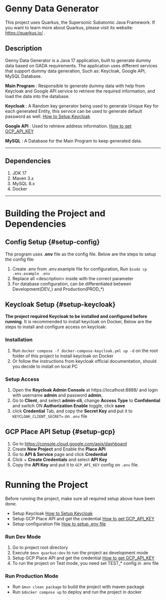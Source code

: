 # Genny Data Generator

This project uses Quarkus, the Supersonic Subatomic Java Framework.
If you want to learn more about Quarkus, please visit its website: https://quarkus.io/ .

## Description
Genny Data Generator is a Java 17 application, built to generate dummy data based on GADA requirements.
The application uses different services that support dummy data generation, Such as: Keycloak, Google API, MySQL Database.

**Main Program**
: Responsible to generate dummy data with help from Keycloak and Google API service to retrieve the required information, 
and load the data into the database.

**Keycloak**
: A Random key generator being used to generate Unique Key for each generated Entity, this service can be used to generate
default password as well. [How to Setup Keycloak ](#how-to-setup-keycloak)

**Google API**
: Used to retrieve address information. [How to get GCP_API_KEY](#how-to-get-gcp_api_key)

**MySQL**
: A Database for the Main Program to keep generated data.

<hr>

## Dependencies
1. JDK 17
2. Maven 3.x
3. MySQL 8.x
4. Docker

<hr>

# Building the Project and Dependencies

## Config Setup {#setup-config}
The program uses **.env** file as the config file. Below are the steps to setup the config file:
1. Create .env from .env.example file for configuration,
Run ``$sudo cp .env.example .env``
1. Replace all \<description\> inside with the correct parameter
1. For database configuration, can be differentiated between Development(DEV_) and Production(PROD_*)

## Keycloak Setup {#setup-keycloak}
**The project required Keycloak to be installed and configured before running**. It is recommended to install keycloak on Docker, 
Below are the steps to install and configure access on keycloak:

### Installation
1. Run ```docker compose -f docker-compose-keycloak.yml up -d``` on the root folder of this project to install keycloak on Docker
1. Or follow the instructions from keycloak official documentation, should you decide to install on local PC

### Setup Access
1. Open the **Keycloak Admin Console** at https://localhost:8888/ and login with username **admin** and password **admin**,
1. Go to **Client**, and select **admin-cli**, change **Access Type** to **Confidential** and switch ON **Authorization Enable** toggle, click
  **save**
1. click **Credential** Tab, and copy the **Secret Key** and put it to ```KEYCLOAK_CLIENT_SECRET=``` on ```.env```
  file

## GCP Place API Setup {#setup-gcp}

1. Go to https://console.cloud.google.com/apis/dashboard
1. Create **New Project** and Enable the **Place API** 
1. Go to **API & Service** page and click **Credential** 
1. Click + **Create Credentials** and select **API Key**
1. Copy the **API Key** and put it to ```GCP_API_KEY``` config on ```.env``` file.

# Running the Project
Before running the project, make sure all required setup above have been done.
- Setup Keycloak [How to Setup Keycloak ](#setup-keycloak)
- Setup GCP Place API and get the credential [How to get GCP_API_KEY](#setup-gcp)
- Setup configuration file [How to setup .env file](#setup-config)

### Run Dev Mode
1. Go to project root directory
2. Execute ``$mvn quarkus:dev`` to run the project as development mode
3. Setup GCP Place API and get the credential [How to get GCP_API_KEY](#setup-gcp)
4. To run the project on Test mode, you need set TEST_* config in .env file

### Run Production Mode
- Run ``$mvn clean package`` to build the project with maven package
- Run ``$docker compose up`` to deploy and run the project in docker